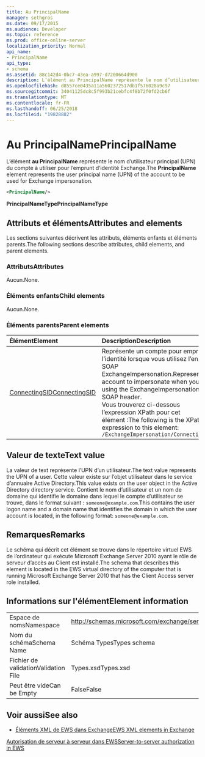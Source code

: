 ```yaml
---
title: Au PrincipalName
manager: sethgros
ms.date: 09/17/2015
ms.audience: Developer
ms.topic: reference
ms.prod: office-online-server
localization_priority: Normal
api_name:
- PrincipalName
api_type:
- schema
ms.assetid: 88c142d4-0bc7-43ea-a997-d7200664d900
description: L’élément au PrincipalName représente le nom d’utilisateur principal (UPN) du compte à utiliser pour l’emprunt d’identité Exchange.
ms.openlocfilehash: d8557ce0435a11a5602372517db1f576028a9c97
ms.sourcegitcommit: 34041125dc8c5f993b21cebfc4f8b72f0fd2cb6f
ms.translationtype: MT
ms.contentlocale: fr-FR
ms.lasthandoff: 06/25/2018
ms.locfileid: "19828882"
---
```

# <a name="principalname"></a><span data-ttu-id="97dfb-103">Au PrincipalName</span><span class="sxs-lookup"><span data-stu-id="97dfb-103">PrincipalName</span></span>

<span data-ttu-id="97dfb-104">L’élément **au PrincipalName** représente le nom d’utilisateur principal (UPN) du compte à utiliser pour l’emprunt d’identité Exchange.</span><span class="sxs-lookup"><span data-stu-id="97dfb-104">The **PrincipalName** element represents the user principal name (UPN) of the account to be used for Exchange impersonation.</span></span> 
  
```xml
<PrincipalName/>
```

 <span data-ttu-id="97dfb-105">**PrincipalNameType**</span><span class="sxs-lookup"><span data-stu-id="97dfb-105">**PrincipalNameType**</span></span>
## <a name="attributes-and-elements"></a><span data-ttu-id="97dfb-106">Attributs et éléments</span><span class="sxs-lookup"><span data-stu-id="97dfb-106">Attributes and elements</span></span>

<span data-ttu-id="97dfb-107">Les sections suivantes décrivent les attributs, éléments enfants et éléments parents.</span><span class="sxs-lookup"><span data-stu-id="97dfb-107">The following sections describe attributes, child elements, and parent elements.</span></span>
  
### <a name="attributes"></a><span data-ttu-id="97dfb-108">Attributs</span><span class="sxs-lookup"><span data-stu-id="97dfb-108">Attributes</span></span>

<span data-ttu-id="97dfb-109">Aucun.</span><span class="sxs-lookup"><span data-stu-id="97dfb-109">None.</span></span>
  
### <a name="child-elements"></a><span data-ttu-id="97dfb-110">Éléments enfants</span><span class="sxs-lookup"><span data-stu-id="97dfb-110">Child elements</span></span>

<span data-ttu-id="97dfb-111">Aucun.</span><span class="sxs-lookup"><span data-stu-id="97dfb-111">None.</span></span>
  
### <a name="parent-elements"></a><span data-ttu-id="97dfb-112">Éléments parents</span><span class="sxs-lookup"><span data-stu-id="97dfb-112">Parent elements</span></span>

|<span data-ttu-id="97dfb-113">**Élément**</span><span class="sxs-lookup"><span data-stu-id="97dfb-113">**Element**</span></span>|<span data-ttu-id="97dfb-114">**Description**</span><span class="sxs-lookup"><span data-stu-id="97dfb-114">**Description**</span></span>|
|:-----|:-----|
|[<span data-ttu-id="97dfb-115">ConnectingSID</span><span class="sxs-lookup"><span data-stu-id="97dfb-115">ConnectingSID</span></span>](connectingsid.md) <br/> |<span data-ttu-id="97dfb-116">Représente un compte pour emprunter l’identité lorsque vous utilisez l’en-tête SOAP ExchangeImpersonation.</span><span class="sxs-lookup"><span data-stu-id="97dfb-116">Represents an account to impersonate when you are using the ExchangeImpersonation SOAP header.</span></span>  <br/> <span data-ttu-id="97dfb-117">Vous trouverez ci-dessous l’expression XPath pour cet élément :</span><span class="sxs-lookup"><span data-stu-id="97dfb-117">The following is the XPath expression to this element:</span></span>  <br/>  `/ExchangeImpersonation/ConnectingSID` <br/> |
   
## <a name="text-value"></a><span data-ttu-id="97dfb-118">Valeur de texte</span><span class="sxs-lookup"><span data-stu-id="97dfb-118">Text value</span></span>

<span data-ttu-id="97dfb-119">La valeur de text représente l’UPN d’un utilisateur.</span><span class="sxs-lookup"><span data-stu-id="97dfb-119">The text value represents the UPN of a user.</span></span> <span data-ttu-id="97dfb-120">Cette valeur existe sur l’objet utilisateur dans le service d’annuaire Active Directory.</span><span class="sxs-lookup"><span data-stu-id="97dfb-120">This value exists on the user object in the Active Directory directory service.</span></span> <span data-ttu-id="97dfb-121">Contient le nom d’utilisateur et un nom de domaine qui identifie le domaine dans lequel le compte d’utilisateur se trouve, dans le format suivant : `someone@example.com`.</span><span class="sxs-lookup"><span data-stu-id="97dfb-121">This contains the user logon name and a domain name that identifies the domain in which the user account is located, in the following format:  `someone@example.com`.</span></span>
  
## <a name="remarks"></a><span data-ttu-id="97dfb-122">Remarques</span><span class="sxs-lookup"><span data-stu-id="97dfb-122">Remarks</span></span>

<span data-ttu-id="97dfb-123">Le schéma qui décrit cet élément se trouve dans le répertoire virtuel EWS de l’ordinateur qui exécute Microsoft Exchange Server 2010 ayant le rôle de serveur d’accès au Client est installé.</span><span class="sxs-lookup"><span data-stu-id="97dfb-123">The schema that describes this element is located in the EWS virtual directory of the computer that is running Microsoft Exchange Server 2010 that has the Client Access server role installed.</span></span>
  
## <a name="element-information"></a><span data-ttu-id="97dfb-124">Informations sur l'élément</span><span class="sxs-lookup"><span data-stu-id="97dfb-124">Element information</span></span>

|||
|:-----|:-----|
|<span data-ttu-id="97dfb-125">Espace de noms</span><span class="sxs-lookup"><span data-stu-id="97dfb-125">Namespace</span></span>  <br/> |http://schemas.microsoft.com/exchange/services/2006/types  <br/> |
|<span data-ttu-id="97dfb-126">Nom du schéma</span><span class="sxs-lookup"><span data-stu-id="97dfb-126">Schema Name</span></span>  <br/> |<span data-ttu-id="97dfb-127">Schéma Types</span><span class="sxs-lookup"><span data-stu-id="97dfb-127">Types schema</span></span>  <br/> |
|<span data-ttu-id="97dfb-128">Fichier de validation</span><span class="sxs-lookup"><span data-stu-id="97dfb-128">Validation File</span></span>  <br/> |<span data-ttu-id="97dfb-129">Types.xsd</span><span class="sxs-lookup"><span data-stu-id="97dfb-129">Types.xsd</span></span>  <br/> |
|<span data-ttu-id="97dfb-130">Peut être vide</span><span class="sxs-lookup"><span data-stu-id="97dfb-130">Can be Empty</span></span>  <br/> |<span data-ttu-id="97dfb-131">False</span><span class="sxs-lookup"><span data-stu-id="97dfb-131">False</span></span>  <br/> |
   
## <a name="see-also"></a><span data-ttu-id="97dfb-132">Voir aussi</span><span class="sxs-lookup"><span data-stu-id="97dfb-132">See also</span></span>



- [<span data-ttu-id="97dfb-133">Éléments XML de EWS dans Exchange</span><span class="sxs-lookup"><span data-stu-id="97dfb-133">EWS XML elements in Exchange</span></span>](ews-xml-elements-in-exchange.md)


[<span data-ttu-id="97dfb-134">Autorisation de serveur à serveur dans EWS</span><span class="sxs-lookup"><span data-stu-id="97dfb-134">Server-to-server authorization in EWS</span></span>](http://msdn.microsoft.com/library/f1610a20-672d-448b-8c00-5b0fbcaf31cb%28Office.15%29.aspx)

